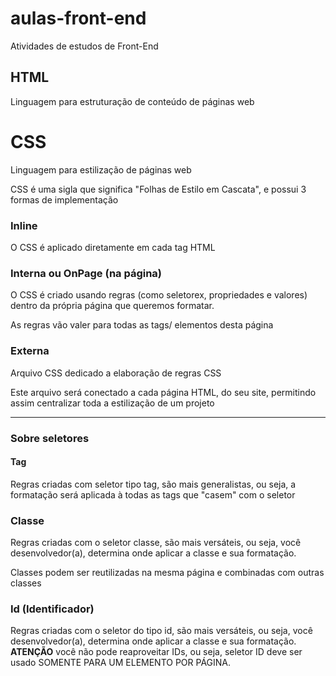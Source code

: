 # aulas-front-end
 Atividades de estudos de Front-End
## HTML

Linguagem para estruturação de conteúdo de páginas web

# CSS

Linguagem para estilização de páginas web

CSS é uma sigla que significa "Folhas de Estilo em Cascata", e possui 3 formas de implementação 

### Inline

O CSS é aplicado diretamente em cada tag HTML

### Interna ou OnPage (na página)

O CSS é criado usando regras (como seletorex, propriedades e valores) dentro da própria página que queremos formatar.

As regras vão valer para todas as tags/ elementos desta página

### Externa

Arquivo CSS dedicado a elaboração de regras CSS

Este arquivo será conectado a cada página HTML, do seu site, permitindo assim centralizar toda a estilização de um projeto



---

### Sobre seletores

#### Tag

Regras criadas com seletor tipo tag, são mais generalistas, ou seja, a formatação será aplicada à todas as tags que "casem" com o seletor

### Classe

Regras criadas com o seletor classe, são mais versáteis, ou seja, você desenvolvedor(a), determina onde aplicar a classe e sua formatação.

Classes podem ser reutilizadas na mesma página e combinadas com outras classes

### Id (Identificador)

Regras criadas com o seletor do tipo id, são mais versáteis, ou seja, você desenvolvedor(a), determina onde aplicar a classe e sua formatação.
**ATENÇÃO** você não pode reaproveitar IDs, ou seja, seletor ID deve ser usado SOMENTE PARA UM ELEMENTO POR PÁGINA.
